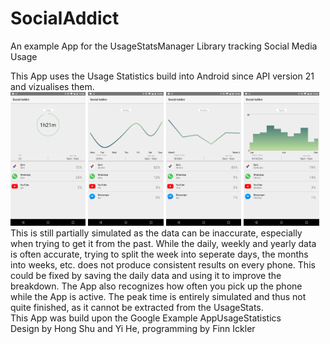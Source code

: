 # SocialAddict
An example App for the UsageStatsManager Library tracking Social Media Usage

This App uses the Usage Statistics build into Android since API version 21 and vizualises them.  
<img src="daily.png" width="23.9%" >
<img src="weekly.png" width="23.9%" >
<img src="monthly.png" width="23.9%" >
<img src="yearly.png" width="23.9%" >
This is still partially simulated as the data can be inaccurate, especially when trying to get it from the past.
While the daily, weekly and yearly data is often accurate, trying to split the week into seperate days, the months into weeks,
etc. does not produce consistent results on every phone. This could be fixed by saving the daily data and using it to improve 
the breakdown. The App also recognizes how often you pick up the phone while the App is active. The peak time is entirely 
simulated and thus not quite finished, as it cannot be extracted from the UsageStats.  
This App was build upon the Google Example AppUsageStatistics  
Design by Hong Shu and Yi He, programming by Finn Ickler
